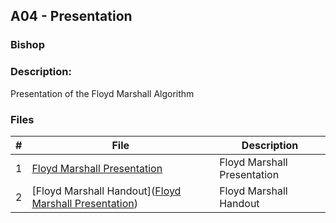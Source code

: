 ## A04 - Presentation
### Bishop
### Description:

Presentation of the Floyd Marshall Algorithm 

### Files

|   #   | File     | Description                      |
| :---: | -------- | -------------------------------- |
|   1   |[Floyd Marshall Presentation](https://github.com/BishopSwearingen/3013-Algorithms-Swearingen/blob/main/Assignments/A04/Floyd%20Warshall%20Presentation%20Adv%20Struc.pptx) | Floyd Marshall Presentation  |
|   2   | [Floyd Marshall Handout]([Floyd Marshall Presentation](https://github.com/BishopSwearingen/3013-Algorithms-Swearingen/blob/main/Assignments/A04/Floyd%20Warshall%20Presentation%20Adv%20Struc.pptx))   |         Floyd Marshall Handout            |



